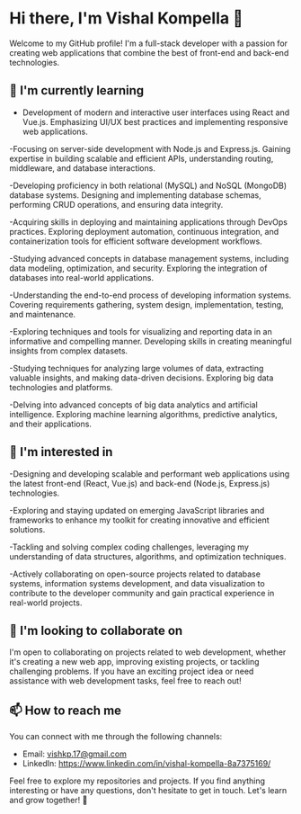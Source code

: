 # Hi there, I'm Vishal Kompella 👋

Welcome to my GitHub profile! I'm a full-stack developer with a passion for creating web applications that combine the best of front-end and back-end technologies.

## 🌱 I'm currently learning

- Development of modern and interactive user interfaces using React and Vue.js. Emphasizing UI/UX best practices and implementing responsive web applications.

-Focusing on server-side development with Node.js and Express.js. Gaining expertise in building scalable and efficient APIs, understanding routing, middleware, and database interactions.

-Developing proficiency in both relational (MySQL) and NoSQL (MongoDB) database systems. Designing and implementing database schemas, performing CRUD operations, and ensuring data integrity.

-Acquiring skills in deploying and maintaining applications through DevOps practices. Exploring deployment automation, continuous integration, and containerization tools for efficient software development workflows.

-Studying advanced concepts in database management systems, including data modeling, optimization, and security. Exploring the integration of databases into real-world applications.

-Understanding the end-to-end process of developing information systems. Covering requirements gathering, system design, implementation, testing, and maintenance.

-Exploring techniques and tools for visualizing and reporting data in an informative and compelling manner. Developing skills in creating meaningful insights from complex datasets.

-Studying techniques for analyzing large volumes of data, extracting valuable insights, and making data-driven decisions. Exploring big data technologies and platforms.

-Delving into advanced concepts of big data analytics and artificial intelligence. Exploring machine learning algorithms, predictive analytics, and their applications.


## 👀 I'm interested in

-Designing and developing scalable and performant web applications using the latest front-end (React, Vue.js) and back-end (Node.js, Express.js) technologies.

-Exploring and staying updated on emerging JavaScript libraries and frameworks to enhance my toolkit for creating innovative and efficient solutions.

-Tackling and solving complex coding challenges, leveraging my understanding of data structures, algorithms, and optimization techniques.

-Actively collaborating on open-source projects related to database systems, information systems development, and data visualization to contribute to the developer community and gain practical experience in real-world projects.

## 💞️ I'm looking to collaborate on

I'm open to collaborating on projects related to web development, whether it's creating a new web app, improving existing projects, or tackling challenging problems. If you have an exciting project idea or need assistance with web development tasks, feel free to reach out!

## 📫 How to reach me

You can connect with me through the following channels:

- Email: vishkp.17@gmail.com
- LinkedIn: https://www.linkedin.com/in/vishal-kompella-8a7375169/

Feel free to explore my repositories and projects. If you find anything interesting or have any questions, don't hesitate to get in touch. Let's learn and grow together! 🚀

<!---
VishCraft/VishCraft is a ✨ special ✨ repository because its `README.md` (this file) appears on your GitHub profile.
You can click the Preview link to take a look at your changes.
--->

